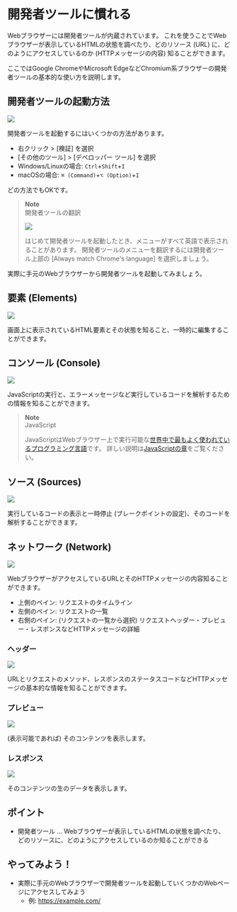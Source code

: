 # 開発者ツールに慣れる

Webブラウザーには開発者ツールが内蔵されています。
これを使うことでWebブラウザーが表示しているHTMLの状態を調べたり、どのリソース (URL) に、どのようにアクセスしているのか (HTTPメッセージの内容) 知ることができます。

ここではGoogle ChromeやMicrosoft EdgeなどChromium系ブラウザーの開発者ツールの基本的な使い方を説明します。

## 開発者ツールの起動方法

![](assets/devtools.png)

開発者ツールを起動するにはいくつかの方法があります。

- 右クリック > [検証] を選択
- [その他のツール] > [デベロッパー ツール] を選択
- Windows/Linuxの場合: `Ctrl`+`Shift`+`I`
- macOSの場合: `⌘ (Command)`+`⌥ (Option)`+`I`

どの方法でもOKです。

> **Note**\
> 開発者ツールの翻訳
>
> ![](assets/devtools-switch-to-japanese.png)
>
> はじめて開発者ツールを起動したとき、メニューがすべて英語で表示されることがあります。
> 開発者ツールのメニューを翻訳するには開発者ツール上部の [Always match Chrome's language] を選択しましょう。

実際に手元のWebブラウザーから開発者ツールを起動してみましょう。

## 要素 (Elements)

![](assets/devtools-elements.png)

画面上に表示されているHTML要素とその状態を知ること、一時的に編集することができます。

## コンソール (Console)

![](assets/devtools-console.png)

JavaScriptの実行と、エラーメッセージなど実行しているコードを解析するための情報を知ることができます。

> **Note**\
> JavaScript
>
> JavaScriptはWebブラウザー上で実行可能な[世界中で最もよく使われているプログラミング言語](https://survey.stackoverflow.co/2023/#section-most-popular-technologies-programming-scripting-and-markup-languages)です。
> 詳しい説明は[JavaScriptの章](../js/index.md)をご覧ください。

## ソース (Sources)

![](assets/devtools-sources.png)

実行しているコードの表示と一時停止 (ブレークポイントの設定)、そのコードを解析することができます。

## ネットワーク (Network)

![](assets/devtools-network.png)

WebブラウザーがアクセスしているURLとそのHTTPメッセージの内容知ることができます。

- 上側のペイン: リクエストのタイムライン
- 左側のペイン: リクエストの一覧
- 右側のペイン: (リクエストの一覧から選択) リクエストヘッダー・プレビュー・レスポンスなどHTTPメッセージの詳細

### ヘッダー

![](assets/devtools-network-headers.png)

URLとリクエストのメソッド、レスポンスのステータスコードなどHTTPメッセージの基本的な情報を知ることができます。

### プレビュー

![](assets/devtools-network-preview.png)

(表示可能であれば) そのコンテンツを表示します。

### レスポンス

![](assets/devtools-network-response.png)

そのコンテンツの生のデータを表示します。

## ポイント

- 開発者ツール … Webブラウザーが表示しているHTMLの状態を調べたり、どのリソースに、どのようにアクセスしているのか知ることができる

## やってみよう！

- 実際に手元のWebブラウザーで開発者ツールを起動していくつかのWebページにアクセスしてみよう
  - 例: <https://example.com/>
